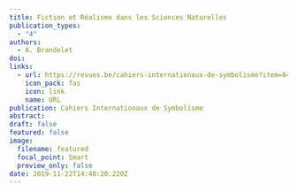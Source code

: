 ```yaml
---
title: Fiction et Réalisme dans les Sciences Naturelles
publication_types:
  - "4"
authors:
  - A. Brandelet
doi: 
links:
  - url: https://revues.be/cahiers-internationaux-de-symbolisme?item=849
    icon_pack: fas
    icon: link
    name: URL
publication: Cahiers Internationaux de Symbolisme
abstract:
draft: false
featured: false
image:
  filename: featured
  focal_point: Smart
  preview_only: false
date: 2019-11-22T14:40:20.220Z
---
```

